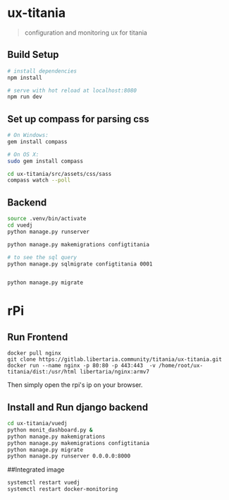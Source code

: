 # ux-titania

> configuration and monitoring ux for titania

## Build Setup

``` bash
# install dependencies
npm install

# serve with hot reload at localhost:8080
npm run dev
```
## Set up compass for parsing css

``` bash
# On Windows:
gem install compass

# On OS X:
sudo gem install compass

cd ux-titania/src/assets/css/sass
compass watch --poll

```
## Backend

``` bash
source .venv/bin/activate
cd vuedj
python manage.py runserver

```

``` bash
python manage.py makemigrations configtitania

# to see the sql query
python manage.py sqlmigrate configtitania 0001


python manage.py migrate
```

# rPi
## Run Frontend
```
docker pull nginx
git clone https://gitlab.libertaria.community/titania/ux-titania.git
docker run --name nginx -p 80:80 -p 443:443  -v /home/root/ux-titania/dist:/usr/html libertaria/nginx:armv7
```
Then simply open the rpi's ip on your browser.

## Install and Run django backend
``` bash
cd ux-titania/vuedj
python monit_dashboard.py &
python manage.py makemigrations
python manage.py makemigrations configtitania
python manage.py migrate
python manage.py runserver 0.0.0.0:8000
```

##Integrated image
``` bash
systemctl restart vuedj 
systemctl restart docker-monitoring 
```
